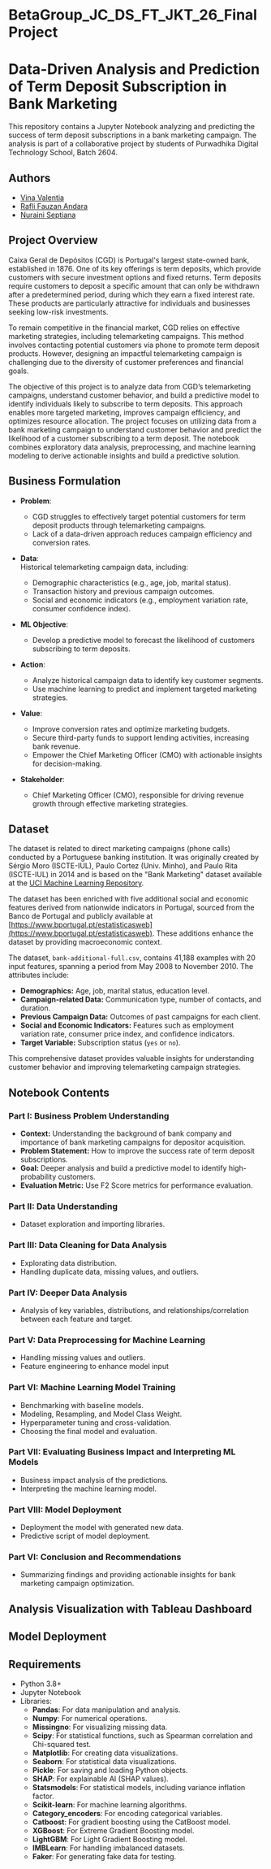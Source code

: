 # BetaGroup_JC_DS_FT_JKT_26_FinalProject

# Data-Driven Analysis and Prediction of Term Deposit Subscription in Bank Marketing 

This repository contains a Jupyter Notebook analyzing and predicting the success of term deposit subscriptions in a bank marketing campaign. The analysis is part of a collaborative project by students of Purwadhika Digital Technology School, Batch 2604.

## Authors

- [Vina Valentia](https://www.linkedin.com/in/vina-valentia-87616823b/)
- [Rafli Fauzan Andara](https://www.linkedin.com/in/fauzandarafli/)
- [Nuraini Septiana](https://www.linkedin.com/in/nuraini-septiana-nynk2709/)

## Project Overview

Caixa Geral de Depósitos (CGD) is Portugal's largest state-owned bank, established in 1876. One of its key offerings is term deposits, which provide customers with secure investment options and fixed returns. Term deposits require customers to deposit a specific amount that can only be withdrawn after a predetermined period, during which they earn a fixed interest rate. These products are particularly attractive for individuals and businesses seeking low-risk investments.

To remain competitive in the financial market, CGD relies on effective marketing strategies, including telemarketing campaigns. This method involves contacting potential customers via phone to promote term deposit products. However, designing an impactful telemarketing campaign is challenging due to the diversity of customer preferences and financial goals.

The objective of this project is to analyze data from CGD’s telemarketing campaigns, understand customer behavior, and build a predictive model to identify individuals likely to subscribe to term deposits. This approach enables more targeted marketing, improves campaign efficiency, and optimizes resource allocation.
The project focuses on utilizing data from a bank marketing campaign to understand customer behavior and predict the likelihood of a customer subscribing to a term deposit. The notebook combines exploratory data analysis, preprocessing, and machine learning modeling to derive actionable insights and build a predictive solution.

## Business Formulation

- **Problem**:  
  - CGD struggles to effectively target potential customers for term deposit products through telemarketing campaigns.  
  - Lack of a data-driven approach reduces campaign efficiency and conversion rates.  

- **Data**:  
  Historical telemarketing campaign data, including:  
    - Demographic characteristics (e.g., age, job, marital status).  
    - Transaction history and previous campaign outcomes.  
    - Social and economic indicators (e.g., employment variation rate, consumer confidence index).  

- **ML Objective**:  
  - Develop a predictive model to forecast the likelihood of customers subscribing to term deposits.  

- **Action**:  
  - Analyze historical campaign data to identify key customer segments.  
  - Use machine learning to predict and implement targeted marketing strategies.  

- **Value**:  
  - Improve conversion rates and optimize marketing budgets.  
  - Secure third-party funds to support lending activities, increasing bank revenue.  
  - Empower the Chief Marketing Officer (CMO) with actionable insights for decision-making.

- **Stakeholder**:
  - Chief Marketing Officer (CMO), responsible for driving revenue growth through effective marketing strategies.

## Dataset  

The dataset is related to direct marketing campaigns (phone calls) conducted by a Portuguese banking institution. It was originally created by Sérgio Moro (ISCTE-IUL), Paulo Cortez (Univ. Minho), and Paulo Rita (ISCTE-IUL) in 2014 and is based on the "Bank Marketing" dataset available at the [UCI Machine Learning Repository](http://archive.ics.uci.edu/ml/datasets/Bank+Marketing).  

The dataset has been enriched with five additional social and economic features derived from nationwide indicators in Portugal, sourced from the Banco de Portugal and publicly available at [https://www.bportugal.pt/estatisticasweb](https://www.bportugal.pt/estatisticasweb). These additions enhance the dataset by providing macroeconomic context.  

The dataset, `bank-additional-full.csv`, contains 41,188 examples with 20 input features, spanning a period from May 2008 to November 2010. The attributes include:  

- **Demographics:** Age, job, marital status, education level.  
- **Campaign-related Data:** Communication type, number of contacts, and duration.  
- **Previous Campaign Data:** Outcomes of past campaigns for each client.  
- **Social and Economic Indicators:** Features such as employment variation rate, consumer price index, and confidence indicators.  
- **Target Variable:** Subscription status (`yes` or `no`).  

This comprehensive dataset provides valuable insights for understanding customer behavior and improving telemarketing campaign strategies.  

## Notebook Contents

### Part I: Business Problem Understanding
- **Context:** Understanding the background of bank company and importance of bank marketing campaigns for depositor acquisition.
- **Problem Statement:** How to improve the success rate of term deposit subscriptions.
- **Goal:** Deeper analysis and build a predictive model to identify high-probability customers.
- **Evaluation Metric:** Use F2 Score metrics for performance evaluation.

### Part II: Data Understanding
- Dataset exploration and importing libraries.

### Part III: Data Cleaning for Data Analysis
- Explorating data distribution.
- Handling duplicate data, missing values, and outliers.

### Part IV: Deeper Data Analysis
- Analysis of key variables, distributions, and relationships/correlation between each feature and target.

### Part V: Data Preprocessing for Machine Learning
- Handling missing values and outliers.
- Feature engineering to enhance model input

### Part VI: Machine Learning Model Training
- Benchmarking with baseline models.
- Modeling, Resampling, and Model Class Weight.
- Hyperparameter tuning and cross-validation.
- Choosing the final model and evaluation.

### Part VII: Evaluating Business Impact and Interpreting ML Models
- Business impact analysis of the predictions.
- Interpreting the machine learning model.

### Part VIII: Model Deployment
- Deployment the model with generated new data.
- Predictive script of model deployment.

### Part VI: Conclusion and Recommendations
- Summarizing findings and providing actionable insights for bank marketing campaign optimization.

## Analysis Visualization with Tableau Dashboard

## Model Deployment

## Requirements

- Python 3.8+
- Jupyter Notebook
- Libraries:
  - **Pandas**: For data manipulation and analysis.
  - **Numpy**: For numerical operations.
  - **Missingno**: For visualizing missing data.
  - **Scipy**: For statistical functions, such as Spearman correlation and Chi-squared test.
  - **Matplotlib**: For creating data visualizations.
  - **Seaborn**: For statistical data visualizations.
  - **Pickle**: For saving and loading Python objects.
  - **SHAP**: For explainable AI (SHAP values).
  - **Statsmodels**: For statistical models, including variance inflation factor.
  - **Scikit-learn**: For machine learning algorithms.
  - **Category_encoders**: For encoding categorical variables.
  - **Catboost**: For gradient boosting using the CatBoost model.
  - **XGBoost**: For Extreme Gradient Boosting model.
  - **LightGBM**: For Light Gradient Boosting model.
  - **IMBLearn**: For handling imbalanced datasets.
  - **Faker**: For generating fake data for testing.
